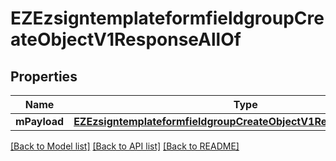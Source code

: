 # EZEzsigntemplateformfieldgroupCreateObjectV1ResponseAllOf

## Properties
Name | Type | Description | Notes
------------ | ------------- | ------------- | -------------
**mPayload** | [**EZEzsigntemplateformfieldgroupCreateObjectV1ResponseMPayload***](EZEzsigntemplateformfieldgroupCreateObjectV1ResponseMPayload.md) |  | 

[[Back to Model list]](../README.md#documentation-for-models) [[Back to API list]](../README.md#documentation-for-api-endpoints) [[Back to README]](../README.md)


